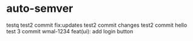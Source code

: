 # auto-semver
testq
test2 commit fix:updates
test2 commit changes
test2 commit hello
test 3 commit wmal-1234 feat(ui): add login button